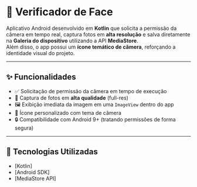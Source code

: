 # 📸 Verificador de Face

Aplicativo Android desenvolvido em **Kotlin** que solicita a permissão da câmera em tempo real, captura fotos em **alta resolução** e salva diretamente na **Galeria do dispositivo** utilizando a API **MediaStore**.  
Além disso, o app possui um **ícone temático de câmera**, reforçando a identidade visual do projeto.

---

## ✨ Funcionalidades

- ✅ Solicitação de permissão da câmera em tempo de execução  
- 📸 Captura de fotos em **alta qualidade** (full-res)  
- 🖼️ Exibição imediata da imagem em uma `ImageView` dentro do app  
- 🎨 Ícone personalizado com tema de câmera  
- 🔒 Compatibilidade com Android 9+ (tratando permissões de forma segura)

---

## 🔧 Tecnologias Utilizadas

- [Kotlin]
- [Android SDK] 
- [MediaStore API]
